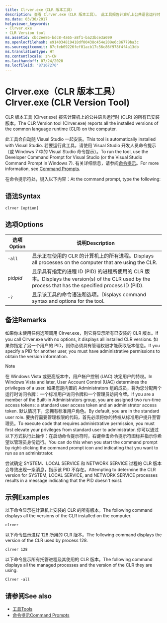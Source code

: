 ```yaml
---
title: Clrver.exe（CLR 版本工具）
description: 查看 Clrver.exe（CLR 版本工具）。 此工具报告计算机上公共语言运行时 (CLR) 的所有已安装版本。
ms.date: 03/30/2017
helpviewer_keywords:
- Clrver.exe
- CLR Version tool
ms.assetid: cbc2ee86-bdc8-4a65-a8f1-ba23bce3a699
ms.openlocfilehash: e914034819418df00438c454e209e6c86779ba3c
ms.sourcegitcommit: 87cfeb69226fef01acb17c56c86f978f4f4a13db
ms.translationtype: HT
ms.contentlocale: zh-CN
ms.lasthandoff: 07/24/2020
ms.locfileid: "87167276"
---
```

# <a name="clrverexe-clr-version-tool"></a><span data-ttu-id="01acd-104">Clrver.exe（CLR 版本工具）</span><span class="sxs-lookup"><span data-stu-id="01acd-104">Clrver.exe (CLR Version Tool)</span></span>
<span data-ttu-id="01acd-105">CLR 版本工具 (Clrver.exe) 报告计算机上的公共语言运行时 (CLR) 的所有已安装版本。</span><span class="sxs-lookup"><span data-stu-id="01acd-105">The CLR Version tool (Clrver.exe) reports all the installed versions of the common language runtime (CLR) on the computer.</span></span>  
  
 <span data-ttu-id="01acd-106">此工具会自动随 Visual Studio 一起安装。</span><span class="sxs-lookup"><span data-stu-id="01acd-106">This tool is automatically installed with Visual Studio.</span></span> <span data-ttu-id="01acd-107">若要运行此工具，请使用 Visual Studio 开发人员命令提示（或 Windows 7 中的 Visual Studio 命令提示）。</span><span class="sxs-lookup"><span data-stu-id="01acd-107">To run the tool, use the Developer Command Prompt for Visual Studio (or the Visual Studio Command Prompt in Windows 7).</span></span> <span data-ttu-id="01acd-108">有关详细信息，请参阅[命令提示](developer-command-prompt-for-vs.md)。</span><span class="sxs-lookup"><span data-stu-id="01acd-108">For more information, see [Command Prompts](developer-command-prompt-for-vs.md).</span></span>  
  
 <span data-ttu-id="01acd-109">在命令提示符处，键入以下内容：</span><span class="sxs-lookup"><span data-stu-id="01acd-109">At the command prompt, type the following:</span></span>  
  
## <a name="syntax"></a><span data-ttu-id="01acd-110">语法</span><span class="sxs-lookup"><span data-stu-id="01acd-110">Syntax</span></span>  
  
```console  
clrver [option]  
```  
  
## <a name="options"></a><span data-ttu-id="01acd-111">选项</span><span class="sxs-lookup"><span data-stu-id="01acd-111">Options</span></span>  
  
|<span data-ttu-id="01acd-112">选项</span><span class="sxs-lookup"><span data-stu-id="01acd-112">Option</span></span>|<span data-ttu-id="01acd-113">说明</span><span class="sxs-lookup"><span data-stu-id="01acd-113">Description</span></span>|  
|------------|-----------------|  
|`-all`|<span data-ttu-id="01acd-114">显示正在使用的 CLR 的计算机上的所有进程。</span><span class="sxs-lookup"><span data-stu-id="01acd-114">Displays all processes on the computer that are using the CLR.</span></span>|  
|<span data-ttu-id="01acd-115">pid</span><span class="sxs-lookup"><span data-stu-id="01acd-115">*pid*</span></span>|<span data-ttu-id="01acd-116">显示具有指定的进程 ID (PID) 的进程所使用的 CLR 版本。</span><span class="sxs-lookup"><span data-stu-id="01acd-116">Displays the version(s) of the CLR used by the process that has the specified process ID (PID).</span></span>|  
|`-?`|<span data-ttu-id="01acd-117">显示该工具的命令语法和选项。</span><span class="sxs-lookup"><span data-stu-id="01acd-117">Displays command syntax and options for the tool.</span></span>|  
  
## <a name="remarks"></a><span data-ttu-id="01acd-118">备注</span><span class="sxs-lookup"><span data-stu-id="01acd-118">Remarks</span></span>  
 <span data-ttu-id="01acd-119">如果你未使用任何选项调用 Clrver.exe，则它将显示所有已安装的 CLR 版本。</span><span class="sxs-lookup"><span data-stu-id="01acd-119">If you call Clrver.exe with no options, it displays all installed CLR versions.</span></span> <span data-ttu-id="01acd-120">如果你指定了另一个用户的 PID，则你必须具有管理权限才能获取版本信息。</span><span class="sxs-lookup"><span data-stu-id="01acd-120">If you specify a PID for another user, you must have administrative permissions to obtain the version information.</span></span>  
  
> [!NOTE]
> <span data-ttu-id="01acd-121">在 Windows Vista 或更高版本中，用户帐户控制 (UAC) 决定用户的特权。</span><span class="sxs-lookup"><span data-stu-id="01acd-121">In Windows Vista and later, User Account Control (UAC) determines the privileges of a user.</span></span> <span data-ttu-id="01acd-122">如果您是内置的 Administrators 组的成员，将为您分配两个运行时访问令牌：一个标准用户访问令牌和一个管理员访问令牌。</span><span class="sxs-lookup"><span data-stu-id="01acd-122">If you are a member of the Built-in Administrators group, you are assigned two run-time access tokens: a standard user access token and an administrator access token.</span></span> <span data-ttu-id="01acd-123">默认情况下，您拥有标准用户角色。</span><span class="sxs-lookup"><span data-stu-id="01acd-123">By default, you are in the standard user role.</span></span> <span data-ttu-id="01acd-124">要执行需要管理权限的代码，首先必须将你的特权从标准用户提升至管理员。</span><span class="sxs-lookup"><span data-stu-id="01acd-124">To execute code that requires administrative permission, you must first elevate your privileges from standard user to administrator.</span></span> <span data-ttu-id="01acd-125">你可以通过以下方式执行此操作：在启动命令提示符时，右键单击命令提示符图标并指示你希望以管理员身份运行。</span><span class="sxs-lookup"><span data-stu-id="01acd-125">You can do this when you start the command prompt by right-clicking the command prompt icon and indicating that you want to run as an administrator.</span></span>  
  
 <span data-ttu-id="01acd-126">尝试确定 SYSTEM、LOCAL SERVICE 和 NETWORK SERVICE 过程的 CLR 版本会导致出现一条消息，指示该 PID 不存在。</span><span class="sxs-lookup"><span data-stu-id="01acd-126">Attempting to determine the CLR version for SYSTEM, LOCAL SERVICE, and NETWORK SERVICE processes results in a message indicating that the PID doesn't exist.</span></span>  
  
## <a name="examples"></a><span data-ttu-id="01acd-127">示例</span><span class="sxs-lookup"><span data-stu-id="01acd-127">Examples</span></span>  
 <span data-ttu-id="01acd-128">以下命令显示在计算机上安装的 CLR 的所有版本。</span><span class="sxs-lookup"><span data-stu-id="01acd-128">The following command displays all the versions of the CLR installed on the computer.</span></span>  
  
 `clrver`  
  
 <span data-ttu-id="01acd-129">以下命令显示进程 128 所用的 CLR 版本。</span><span class="sxs-lookup"><span data-stu-id="01acd-129">The following command displays the version of the CLR used by process 128.</span></span>  
  
 `clrver 128`  
  
 <span data-ttu-id="01acd-130">以下命令显示所有托管进程及其使用的 CLR 版本。</span><span class="sxs-lookup"><span data-stu-id="01acd-130">The following command displays all the managed processes and the version of the CLR they are using.</span></span>  
  
 `Clrver -all`  
  
## <a name="see-also"></a><span data-ttu-id="01acd-131">请参阅</span><span class="sxs-lookup"><span data-stu-id="01acd-131">See also</span></span>

- [<span data-ttu-id="01acd-132">工具</span><span class="sxs-lookup"><span data-stu-id="01acd-132">Tools</span></span>](index.md)
- [<span data-ttu-id="01acd-133">命令提示</span><span class="sxs-lookup"><span data-stu-id="01acd-133">Command Prompts</span></span>](developer-command-prompt-for-vs.md)
